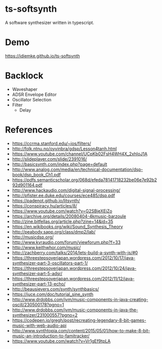 # ts-softsynth
A software synthesizer written in typescript.

# Demo
https://jdiemke.github.io/ts-softsynth

# Backlock
* Waveshaper
* ADSR Envelope Editor
* Oscillator Selection
* Filter
    * Delay

# References
* https://ccrma.stanford.edu/~jos/filters/
* http://folk.ntnu.no/oyvinbra/gdsp/Lesson4tanh.html
* https://www.youtube.com/channel/UCpKb02FsH4WH4X_2xhIoJ1A
* http://slideplayer.com/slide/2391016/
* http://basicsynth.com/index.php?page=default
* http://www.analog.com/media/en/technical-documentation/dsp-book/dsp_book_Ch1.pdf
* https://pdfs.semanticscholar.org/068d/efeda78141718232be06e7e92b292d901164.pdf
* http://www.hackaudio.com/digital-signal-processing/
* http://pfister.ee.duke.edu/courses/ece485/dsp.pdf
* https://padenot.github.io/litsynth/
* https://conspiracy.hu/articles/8/
* https://www.youtube.com/watch?v=G2SBjeXEjZo
* https://archive.org/details/20080404-4kmusic-barzoule
* http://zine.bitfellas.org/article.php?zine=14&id=35
* https://en.wikibooks.org/wiki/Sound_Synthesis_Theory
* http://peabody.sapp.org/class/dmp2/lab/
* http://musicdsp.org/
* http://www.kvraudio.com/forum/viewforum.php?f=33
* http://www.keithwhor.com/music/
* http://zachberry.com/talks/2014/lets-build-a-synth-with-js/#0
* https://threestepsoverjapan.wordpress.com/2012/10/17/java-synthesizer-part-3-oscillators-part-1/
* https://threestepsoverjapan.wordpress.com/2012/10/24/java-synthesizer-part-5-adsr/
* https://threestepsoverjapan.wordpress.com/2012/11/12/java-synthesizer-part-13-echo/
* http://beausievers.com/synth/synthbasics/
* https://juce.com/doc/tutorial_sine_synth
* http://www.drdobbs.com/jvm/music-components-in-java-creating-oscill/230500178?pgno=1
* http://www.drdobbs.com/jvm/music-components-in-java-the-synthesizer/231000557?pgno=2
* https://codepen.io/gregh/post/recreating-legendary-8-bit-games-music-with-web-audio-api
* http://www.synthtopia.com/content/2015/05/01/how-to-make-8-bit-music-an-introduction-to-famitracker/
* https://www.youtube.com/watch?v=Vr1gEf9tpLA
